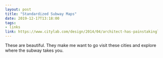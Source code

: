 ```yaml
---
layout: post
title: "Standardized Subway Maps"
date: 2019-12-17T13:18:00
tags:
- links
link: https://www.citylab.com/design/2014/04/architect-has-painstakingly-standardized-worlds-subway-maps/8843/
---
```

These are beautiful. They make me want to go visit these cities and explore where the subway takes
you.
